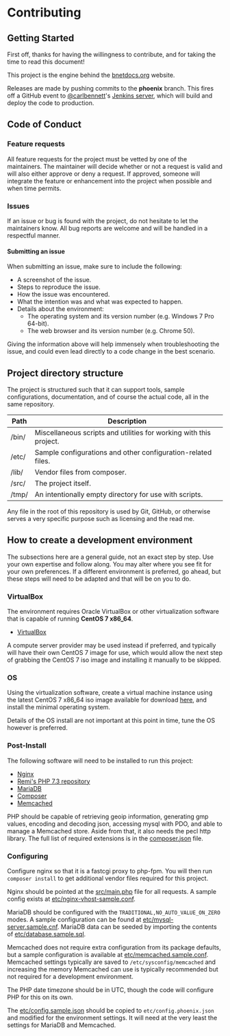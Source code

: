 # Contributing
## Getting Started
First off, thanks for having the willingness to contribute, and for taking the
time to read this document!

This project is the engine behind the [bnetdocs.org](https://bnetdocs.org)
website.

Releases are made by pushing commits to the **phoenix** branch. This fires off
a GitHub event to [@carlbennett](https://github.com/carlbennett)'s [Jenkins
server](https://jenkins.carlbennett.me/), which will build and deploy the code
to production.

## Code of Conduct
### Feature requests
All feature requests for the project must be vetted by one of the maintainers.
The maintainer will decide whether or not a request is valid and will also
either approve or deny a request. If approved, someone will integrate the
feature or enhancement into the project when possible and when time permits.

### Issues
If an issue or bug is found with the project, do not hesitate to let the
maintainers know. All bug reports are welcome and will be handled in a
respectful manner.

#### Submitting an issue
When submitting an issue, make sure to include the following:

* A screenshot of the issue.
* Steps to reproduce the issue.
* How the issue was encountered.
* What the intention was and what was expected to happen.
* Details about the environment:
  * The operating system and its version number (e.g. Windows 7 Pro 64-bit).
  * The web browser and its version number (e.g. Chrome 50).

Giving the information above will help immensely when troubleshooting the issue,
and could even lead directly to a code change in the best scenario.

## Project directory structure
The project is structured such that it can support tools, sample configurations,
documentation, and of course the actual code, all in the same repository.

| Path  | Description                                                         |
|-------|---------------------------------------------------------------------|
| /bin/ | Miscellaneous scripts and utilities for working with this project.  |
| /etc/ | Sample configurations and other configuration-related files.        |
| /lib/ | Vendor files from composer.                                         |
| /src/ | The project itself.                                                 |
| /tmp/ | An intentionally empty directory for use with scripts.              |

Any file in the root of this repository is used by Git, GitHub, or otherwise
serves a very specific purpose such as licensing and the read me.

## How to create a development environment
The subsections here are a general guide, not an exact step by step. Use your
own expertise and follow along. You may alter where you see fit for your own
preferences. If a different environment is preferred, go ahead, but these steps
will need to be adapted and that will be on you to do.

### VirtualBox
The environment requires Oracle VirtualBox or other virtualization software
that is capable of running **CentOS 7 x86\_64**.

* [VirtualBox](https://www.virtualbox.org/)

A compute server provider may be used instead if preferred, and typically will
have their own CentOS 7 image for use, which would allow the next step of
grabbing the CentOS 7 iso image and installing it manually to be skipped.

### OS
Using the virtualization software, create a virtual machine instance using the
latest CentOS 7 x86\_64 iso image available for download
[here](https://www.centos.org/download/), and install the minimal operating
system.

Details of the OS install are not important at this point in time, tune the OS
however is preferred.

### Post-Install
The following software will need to be installed to run this project:

* [Nginx](https://www.nginx.com/resources/wiki/start/topics/tutorials/install/)
* [Remi's PHP 7.3 repository](https://blog.remirepo.net/post/2018/12/10/Install-PHP-7.3-on-CentOS-RHEL-or-Fedora)
* [MariaDB](https://mariadb.com/kb/en/library/yum/)
* [Composer](https://getcomposer.org/)
* [Memcached](https://memcached.org/)

PHP should be capable of retrieving geoip information, generating gmp values,
encoding and decoding json, accessing mysql with PDO, and able to manage a
Memcached store. Aside from that, it also needs the pecl http library. The full
list of required extensions is in the [composer.json](./composer.json) file.

### Configuring
Configure nginx so that it is a fastcgi proxy to php-fpm. You will then run
`composer install` to get additional vendor files required for this project.

Nginx should be pointed at the [src/main.php](./src/main.php) file for all
requests. A sample config exists at
[etc/nginx-vhost-sample.conf](./etc/nginx-vhost-sample.conf).

MariaDB should be configured with the `TRADITIONAL,NO_AUTO_VALUE_ON_ZERO` modes.
A sample configuration can be found at
[etc/mysql-server.sample.cnf](./etc/mysql-server.sample.cnf). MariaDB data can
be seeded by importing the contents of
[etc/database.sample.sql](./etc/database.sample.sql).

Memcached does not require extra configuration from its package defaults, but
a sample configuration is available at
[etc/memcached.sample.conf](./etc/memcached.sample.conf). Memcached
settings typically are saved to `/etc/sysconfig/memcached` and increasing the
memory Memcached can use is typically recommended but not required for a
development environment.

The PHP date timezone should be in UTC, though the code will configure PHP for
this on its own.

The [etc/config.sample.json](./etc/config.sample.json) should be copied to
`etc/config.phoenix.json` and modified for the environment settings. It will
need at the very least the settings for MariaDB and Memcached.
